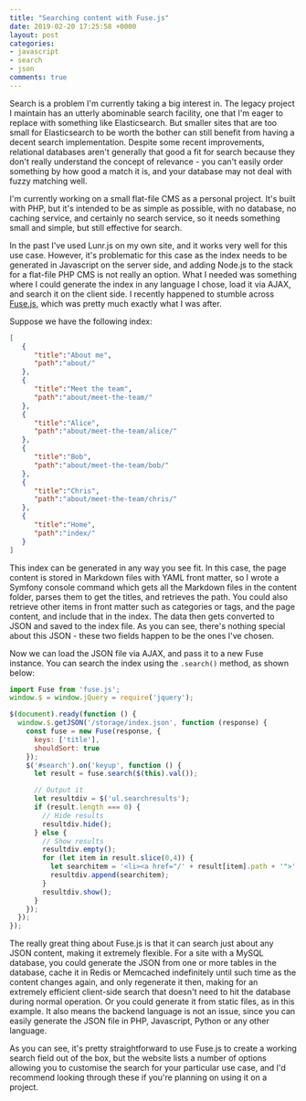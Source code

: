 ```yaml
---
title: "Searching content with Fuse.js"
date: 2019-02-20 17:25:58 +0000
layout: post
categories:
- javascript
- search
- json
comments: true
---
```


Search is a problem I'm currently taking a big interest in. The legacy project I maintain has an utterly abominable search facility, one that I'm eager to replace with something like Elasticsearch. But smaller sites that are too small for Elasticsearch to be worth the bother can still benefit from having a decent search implementation. Despite some recent improvements, relational databases aren't generally that good a fit for search  because they don't really understand the concept of relevance - you can't easily order something by how good a match it is, and your database may not deal with fuzzy matching well.

I'm currently working on a small flat-file CMS as a personal project. It's built with PHP, but it's intended to be as simple as possible, with no database, no caching service, and certainly no search service, so it needs something small and simple, but still effective for search.

In the past I've used Lunr.js on my own site, and it works very well for this use case. However, it's problematic for this case as the index needs to be generated in Javascript on the server side, and adding Node.js to the stack for a flat-file PHP CMS is not really an option. What I needed was something where I could generate the index in any language I chose, load it via AJAX, and search it on the client side. I recently happened to stumble across [Fuse.js](https://fusejs.io/), which was pretty much exactly what I was after.

Suppose we have the following index:

```json
[  
   {  
      "title":"About me",
      "path":"about/"
   },
   {  
      "title":"Meet the team",
      "path":"about/meet-the-team/"
   },
   {  
      "title":"Alice",
      "path":"about/meet-the-team/alice/"
   },
   {  
      "title":"Bob",
      "path":"about/meet-the-team/bob/"
   },
   {  
      "title":"Chris",
      "path":"about/meet-the-team/chris/"
   },
   {  
      "title":"Home",
      "path":"index/"
   }
]
```

This index can be generated in any way you see fit. In this case, the page content is stored in Markdown files with YAML front matter, so I wrote a Symfony console command which gets all the Markdown files in the content folder, parses them to get the titles, and retrieves the path. You could also retrieve other items in front matter such as categories or tags, and the page content, and include that in the index. The data then gets converted to JSON and saved to the index file. As you can see, there's nothing special about this JSON - these two fields happen to be the ones I've chosen.

Now we can load the JSON file via AJAX, and pass it to a new Fuse instance. You can search the index using the `.search()` method, as shown below:

```javascript
import Fuse from 'fuse.js';
window.$ = window.jQuery = require('jquery');

$(document).ready(function () {
  window.$.getJSON('/storage/index.json', function (response) {
    const fuse = new Fuse(response, {
      keys: ['title'],
      shouldSort: true
    });
    $('#search').on('keyup', function () {
      let result = fuse.search($(this).val());

      // Output it
      let resultdiv = $('ul.searchresults');
      if (result.length === 0) {
        // Hide results
        resultdiv.hide();
      } else {
        // Show results
        resultdiv.empty();
        for (let item in result.slice(0,4)) {
          let searchitem = '<li><a href="/' + result[item].path + '">' + result[item].title + '</a></li>';
          resultdiv.append(searchitem);
        }
        resultdiv.show();
      }
    });
  });
});
```

The really great thing about Fuse.js is that it can search just about any JSON content, making it extremely flexible. For a site with a MySQL database, you could generate the JSON from one or more tables in the database, cache it in Redis or Memcached indefinitely until such time as the content changes again, and only regenerate it then, making for an extremely efficient client-side search that doesn't need to hit the database during normal operation. Or you could generate it from static files, as in this example. It also means the backend language is not an issue, since you can easily generate the JSON file in PHP, Javascript, Python or any other language.

As you can see, it's pretty straightforward to use Fuse.js to create a working search field out of the box, but the website lists a number of options allowing you to customise the search for your particular use case, and I'd recommend looking through these if you're planning on using it on a project.
